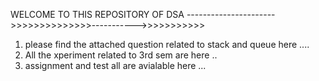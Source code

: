 WELCOME TO THIS REPOSITORY OF DSA ---------------------->>>>>>>>>>>>>>----------->>>>>>>>>>>


1. please find the attached question related to stack and queue here ....
2. All the xperiment related to 3rd sem are here ..
3. assignment and test all are avialable here ...
